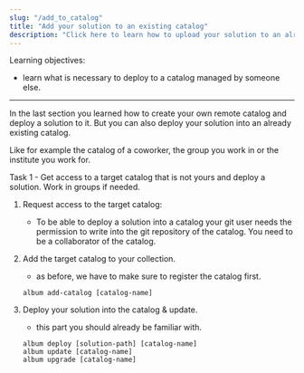 ```yaml
---
slug: "/add_to_catalog"
title: "Add your solution to an existing catalog"
description: "Click here to learn how to upload your solution to an already existing catalog."
---
```


<div class="learning-objectives">
Learning objectives:
<ul>
<li>learn what is necessary to deploy to a catalog managed by someone else.</li>
</ul>
</div>

---

In the last section you learned how to create your own remote catalog and deploy a solution to it.
But you can also deploy your solution into an already existing catalog.

Like for example the catalog of a coworker, the group you work in or the institute you work for.


<div class="task">
<div class="task-title">Task 1 - Get access to a target catalog that is not yours and deploy a solution. Work in groups if needed. </div>

1. Request access to the target catalog:
   - To be able to deploy a solution into a catalog your git user needs the permission to write into the git
   repository of the catalog. You need to be a collaborator of the catalog.

2. Add the target catalog to your collection.
   - as before, we have to make sure to register the catalog first.
    ```
   album add-catalog [catalog-name]
   ```

3. Deploy your solution into the catalog & update.
   - this part you should already be familiar with.
   ```
   album deploy [solution-path] [catalog-name]
   album update [catalog-name]
   album upgrade [catalog-name]
   ```
</div>
